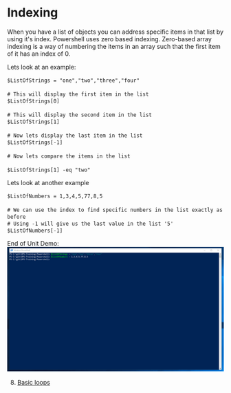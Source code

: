 # Indexing

When you have a list of objects you can address specific items in that list by using it's index. Powershell uses zero based indexing. Zero-based array indexing is a way of numbering the items in an array such that the first item of it has an index of 0.

Lets look at an example:

```
$ListOfStrings = "one","two","three","four"

# This will display the first item in the list
$ListOfStrings[0]

# This will display the second item in the list 
$ListOfStrings[1]

# Now lets display the last item in the list 
$ListOfStrings[-1]

# Now lets compare the items in the list 

$ListOfStrings[1] -eq "two"

```

Lets look at another example

```
$ListOfNumbers = 1,3,4,5,77,8,5

# We can use the index to find specific numbers in the list exactly as before
# Using -1 will give us the last value in the list '5' 
$ListOfNumbers[-1] 

```
End of Unit Demo:
![index_e2e.gif](images/index_e2e.gif)

8. [Basic loops](loops.md)

